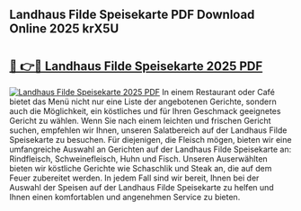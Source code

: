 ## Landhaus Filde Speisekarte PDF Download Online 2025 krX5U

# <h2><a href="http://gc9jrqw.nevu.top/?p=Landhaus+Filde+Speisekarte">🔗 👉🔴 Landhaus Filde Speisekarte 2025 PDF</a></h2>

[![Landhaus Filde Speisekarte 2025 PDF](https://i.imgur.com/dBaPXMq.png)](http://gc9jrqw.nevu.top/?p=Landhaus+Filde+Speisekarte)
In einem Restaurant oder Café bietet das Menü nicht nur eine Liste der angebotenen Gerichte, sondern auch die Möglichkeit, ein köstliches und für Ihren Geschmack geeignetes Gericht zu wählen. Wenn Sie nach einem leichten und frischen Gericht suchen, empfehlen wir Ihnen, unseren Salatbereich auf der Landhaus Filde Speisekarte zu besuchen. Für diejenigen, die Fleisch mögen, bieten wir eine umfangreiche Auswahl an Gerichten auf der Landhaus Filde Speisekarte an: Rindfleisch, Schweinefleisch, Huhn und Fisch. Unseren Auserwählten bieten wir köstliche Gerichte wie Schaschlik und Steak an, die auf dem Feuer zubereitet werden. In jedem Fall sind wir bereit, Ihnen bei der Auswahl der Speisen auf der Landhaus Filde Speisekarte zu helfen und Ihnen einen komfortablen und angenehmen Service zu bieten.
